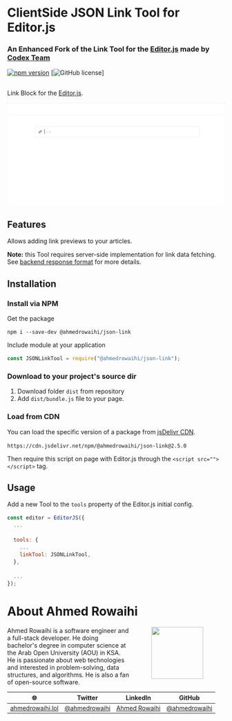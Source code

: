 # ClientSide JSON Link Tool for Editor.js

### An Enhanced Fork of the Link Tool for the [Editor.js](https://codex.so/editor) made by [Codex Team](https://codex.so)

[![npm version](https://badge.fury.io/js/%40ahmedrowaihi%2Fjson-link.svg)](https://badge.fury.io/js/%40ahmedrowaihi%2Fjson-link)
[![GitHub license](https://img.shields.io/github/license/ahmedrowaihi/json-link)]

##

Link Block for the [Editor.js](https://codex.so/editor).

![](assets/gif/demo.gif)

## Features

Allows adding link previews to your articles.

**Note:** this Tool requires server-side implementation for link data fetching. See [backend response format](#server-format) for more details.

## Installation

### Install via NPM

Get the package

```shell
npm i --save-dev @ahmedrowaihi/json-link
```

Include module at your application

```javascript
const JSONLinkTool = require("@ahmedrowaihi/json-link");
```

### Download to your project's source dir

1. Download folder `dist` from repository
2. Add `dist/bundle.js` file to your page.

### Load from CDN

You can load the specific version of a package from [jsDelivr CDN](https://www.jsdelivr.com/package/npm/@ahmedrowaihi/json-link).

`https://cdn.jsdelivr.net/npm/@ahmedrowaihi/json-link@2.5.0`

Then require this script on page with Editor.js through the `<script src=""></script>` tag.

## Usage

Add a new Tool to the `tools` property of the Editor.js initial config.

```javascript
const editor = EditorJS({
  ...

  tools: {
    ...
    linkTool: JSONLinkTool,
  },

  ...
});
```

# About Ahmed Rowaihi

<img align="right" width="120" height="120" src="https://avatars.githubusercontent.com/u/67356781?v=4" hspace="50">

Ahmed Rowaihi is a software engineer and a full-stack developer. He doing bachelor's degree in computer science at the Arab Open University (AOU) in KSA. He is passionate about web technologies and interested in problem-solving, data structures, and algorithms. He is also a fan of open-source software.

| 🌐                                           | Twitter                                           | LinkedIn                                                    | GitHub                                   |
| -------------------------------------------- | ------------------------------------------------- | ----------------------------------------------------------- | ---------------------------------------- |
| [ahmedrowaihi.lol](https://ahmedrowaihi.lol) | [@ahmedrowaihi](https://twitter.com/ahmedrowaihi) | [Ahmed Rowaihi](https://www.linkedin.com/in/ahmed-rowaihi/) | [@ahmedrowaihi](github.com/ahmedrowaihi) |
